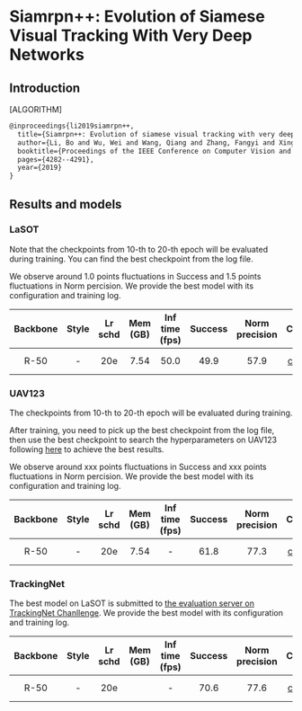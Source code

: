 # Siamrpn++: Evolution of Siamese Visual Tracking With Very Deep Networks

## Introduction

[ALGORITHM]

```latex
@inproceedings{li2019siamrpn++,
  title={Siamrpn++: Evolution of siamese visual tracking with very deep networks},
  author={Li, Bo and Wu, Wei and Wang, Qiang and Zhang, Fangyi and Xing, Junliang and Yan, Junjie},
  booktitle={Proceedings of the IEEE Conference on Computer Vision and Pattern Recognition},
  pages={4282--4291},
  year={2019}
}
```

## Results and models

### LaSOT

Note that the checkpoints from 10-th to 20-th epoch will be evaluated during training. You can find the best checkpoint from the log file.

We observe around 1.0 points fluctuations in Success and 1.5 points fluctuations in Norm percision. We provide the best model with its configuration and training log.

|    Backbone     |  Style  | Lr schd | Mem (GB) | Inf time (fps) | Success | Norm precision | Config | Download |
| :-------------: | :-----: | :-----: | :------: | :------------: | :----: | :----: | :------: | :--------: |
|    R-50    |  -  |   20e    | 7.54        | 50.0              | 49.9 | 57.9 | [config](siamese_rpn_r50_1x_lasot.py) | [model](https://download.openmmlab.com/mmtracking/sot/siamese_rpn/siamese_rpn_r50_1x_lasot/siamese_rpn_r50_1x_lasot_20201218_051019-3c522eff.pth) &#124; [log](https://download.openmmlab.com/mmtracking/sot/siamese_rpn/siamese_rpn_r50_1x_lasot/siamese_rpn_r50_1x_lasot_20201218_051019.log.json) |

### UAV123

The checkpoints from 10-th to 20-th epoch will be evaluated during training.

After training, you need to pick up the best checkpoint from the log file, then use the best checkpoint to search the hyperparameters on UAV123 following [here](https://github.com/open-mmlab/mmtracking/blob/master/docs/useful_tools_scripts.md#siameserpn-test-time-parameter-search) to achieve the best results.

We observe around xxx points fluctuations in Success and xxx points fluctuations in Norm percision. We provide the best model with its configuration and training log.

|    Backbone     |  Style  | Lr schd | Mem (GB) | Inf time (fps) | Success | Norm precision | Config | Download |
| :-------------: | :-----: | :-----: | :------: | :------------: | :----: | :----: | :------: | :--------: |
|    R-50    |  -  |   20e    | 7.54     | -              | 61.8 | 77.3 | [config](siamese_rpn_r50_1x_uav123.py) | [model](https://download.openmmlab.com/mmtracking/sot/siamese_rpn/siamese_rpn_r50_1x_lasot/siamese_rpn_r50_1x_lasot_20201218_051019-3c522eff.pth) &#124; [log](https://download.openmmlab.com/mmtracking/sot/siamese_rpn/siamese_rpn_r50_1x_lasot/siamese_rpn_r50_1x_lasot_20201218_051019.log.json) |

### TrackingNet

The best model on LaSOT is submitted to [the evaluation server on TrackingNet Chanllenge](http://eval.tracking-net.org/web/challenges/challenge-page/39/submission). We provide the best model with its configuration and training log.

|    Backbone     |  Style  | Lr schd | Mem (GB) | Inf time (fps) | Success | Norm precision | Config | Download |
| :-------------: | :-----: | :-----: | :------: | :------------: | :----: | :----: | :------: | :--------: |
|    R-50    |  -  |   20e    |      | -              | 70.6 | 77.6 | [config](siamese_rpn_r50_1x_trackingnet.py) | [model](https://download.openmmlab.com/mmtracking/sot/siamese_rpn/siamese_rpn_r50_1x_lasot/siamese_rpn_r50_1x_lasot_20201218_051019-3c522eff.pth) &#124; [log](https://download.openmmlab.com/mmtracking/sot/siamese_rpn/siamese_rpn_r50_1x_lasot/siamese_rpn_r50_1x_lasot_20201218_051019.log.json) |
